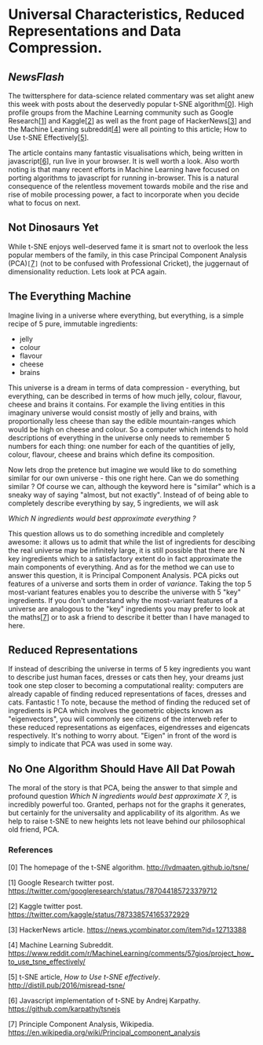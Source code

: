 # Universal Characteristics, Reduced Representations and Data Compression. 

## _NewsFlash_
The twittersphere for data-science related commentary was set alight anew this week with posts about the deservedly popular t-SNE algorithm[[0](http://lvdmaaten.github.io/tsne/)]. High profile groups from the Machine Learning community such as Google Research[[1](https://twitter.com/googleresearch/status/787044185723379712)] and Kaggle[[2](https://twitter.com/kaggle/status/787338574165372929)] as well as the front page of HackerNews[[3](https://news.ycombinator.com/item?id=12713388)] and the Machine Learning subreddit[[4](https://www.reddit.com/r/MachineLearning/comments/57gios/project_how_to_use_tsne_effectively/)] were all pointing to this article; How to Use t-SNE Effectively[[5](http://distill.pub/2016/misread-tsne/)].

The article contains many fantastic visualisations which, being written in javascript[[6](https://github.com/karpathy/tsnejs)], run live in your browser. It is well worth a look. Also worth noting is that many recent efforts in Machine Learning have focused on porting algorithms to javascript for running in-browser. This is a natural consequence of the relentless movement towards mobile and the rise and rise of mobile processing power, a fact to incorporate when you decide what to focus on next.

## Not Dinosaurs Yet
While t-SNE enjoys well-deserved fame it is smart not to overlook the less popular members of the family, in this case Principal Component Analysis (PCA)`[`[7](https://en.wikipedia.org/wiki/Principal_component_analysis)`]` (not to be confused with Professional Cricket), the juggernaut of dimensionality reduction. Lets look at PCA again.

## The Everything Machine
Imagine living in a universe where everything, but everything, is a simple recipe of 5 pure, immutable ingredients:
* jelly
* colour
* flavour
* cheese
* brains

This universe is a dream in terms of data compression - everything, but everything, can be described in terms of how much jelly, colour, flavour, cheese and brains it contains. For example the living entities in this imaginary universe would consist mostly of jelly and brains, with proportionally less cheese than say the edible mountain-ranges which would be high on cheese and colour. So a computer which intends to hold descriptions of everything in the universe only needs to remember 5 numbers for each thing: one number for each of the quantities of jelly, colour, flavour, cheese and brains which define its composition.

Now lets drop the pretence but imagine we would like to do something similar for our own universe - this one right here. Can we do something similar ? Of course we can, although the keyword here is "similar" which is a sneaky way of saying "almost, but not exactly". Instead of of being able to completely describe everything by say, 5 ingredients, we will ask

_Which N ingredients would best approximate everything ?_

This question allows us to do something incredible and completely awesome: it allows us to admit that while the list of ingredients for descibing the real universe may be infinitely large, it is still possible that there are N key ingredients which to a satisfactory extent do in fact approximate the main components of everything. And as for the method we can use to answer this question, it is Principal Component Analysis. PCA picks out features of a universe and sorts them in order of _variance_. Taking the top 5 most-variant features enables you to describe the universe with 5 "key" ingredients. If you don't understand why the most-variant features of a universe are analogous to the "key" ingredients you may prefer to look at the maths[[7]( https://en.wikipedia.org/wiki/Principal_component_analysis)] or to ask a friend to describe it better than I have managed to here.

## Reduced Representations
If instead of describing the universe in terms of 5 key ingredients you want to describe just human faces, dresses or cats then hey, your dreams just took one step closer to becoming a computational reality: computers are already capable of finding reduced representations of faces, dresses and cats. Fantastic ! To note, because the method of finding the reduced set of ingredients is PCA which involves the geometric objects known as "eigenvectors", you will commonly see citizens of the interweb refer to these reduced representations as eigenfaces, eigendresses and eigencats respectively. It's nothing to worry about. "Eigen" in front of the word is simply to indicate that PCA was used in some way.

## No One Algorithm Should Have All Dat Powah
The moral of the story is that PCA, being the answer to that simple and profound question _Which N ingredients would best approximate X ?_, is incredibly powerful too. Granted, perhaps not for the graphs it generates, but certainly for the universality and applicability of its algorithm. As we help to raise t-SNE to new heights lets not leave behind our philosophical old friend, PCA.

### References
[0] The homepage of the t-SNE algorithm. http://lvdmaaten.github.io/tsne/

[1] Google Research twitter post. https://twitter.com/googleresearch/status/787044185723379712

[2] Kaggle twitter post. https://twitter.com/kaggle/status/787338574165372929

[3] HackerNews article. https://news.ycombinator.com/item?id=12713388

[4] Machine Learning Subreddit. https://www.reddit.com/r/MachineLearning/comments/57gios/project_how_to_use_tsne_effectively/

[5] t-SNE article, _How to Use t-SNE effectively_. http://distill.pub/2016/misread-tsne/

[6] Javascript implementation of t-SNE by Andrej Karpathy. https://github.com/karpathy/tsnejs

[7] Principle Component Analysis, Wikipedia. https://en.wikipedia.org/wiki/Principal_component_analysis
 
